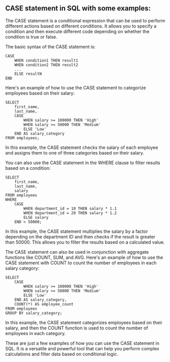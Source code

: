 ## CASE statement in SQL with some examples:

The CASE statement is a conditional expression that can be used to perform different actions based on different conditions. It allows you to specify a condition and then execute different code depending on whether the condition is true or false.

The basic syntax of the CASE statement is:

```
CASE
    WHEN condition1 THEN result1
    WHEN condition2 THEN result2
    ...
    ELSE resultN
END
```

Here's an example of how to use the CASE statement to categorize employees based on their salary:

```
SELECT 
    first_name,
    last_name,
    CASE
        WHEN salary >= 100000 THEN 'High'
        WHEN salary >= 50000 THEN 'Medium'
        ELSE 'Low'
    END AS salary_category
FROM employees;
```

In this example, the CASE statement checks the salary of each employee and assigns them to one of three categories based on their salary.

You can also use the CASE statement in the WHERE clause to filter results based on a condition:

```
SELECT 
    first_name,
    last_name,
    salary
FROM employees
WHERE
    CASE
        WHEN department_id = 10 THEN salary * 1.1
        WHEN department_id = 20 THEN salary * 1.2
        ELSE salary
    END > 50000;
```

In this example, the CASE statement multiplies the salary by a factor depending on the department ID and then checks if the result is greater than 50000. This allows you to filter the results based on a calculated value.

The CASE statement can also be used in conjunction with aggregate functions like COUNT, SUM, and AVG. Here's an example of how to use the CASE statement with COUNT to count the number of employees in each salary category:

```
SELECT 
    CASE
        WHEN salary >= 100000 THEN 'High'
        WHEN salary >= 50000 THEN 'Medium'
        ELSE 'Low'
    END AS salary_category,
    COUNT(*) AS employee_count
FROM employees
GROUP BY salary_category;
```

In this example, the CASE statement categorizes employees based on their salary, and then the COUNT function is used to count the number of employees in each category.

These are just a few examples of how you can use the CASE statement in SQL. It is a versatile and powerful tool that can help you perform complex calculations and filter data based on conditional logic.